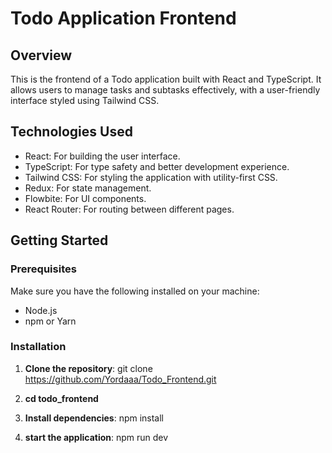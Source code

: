 # Todo Application Frontend

## Overview

This is the frontend of a Todo application built with React and TypeScript. It allows users to manage tasks and subtasks effectively, with a user-friendly interface styled using Tailwind CSS.

## Technologies Used

- React: For building the user interface.
- TypeScript: For type safety and better development experience.
- Tailwind CSS: For styling the application with utility-first CSS.
- Redux: For state management.
- Flowbite: For UI components.
- React Router: For routing between different pages.

## Getting Started

### Prerequisites

Make sure you have the following installed on your machine:

- Node.js
- npm or Yarn

### Installation
1. **Clone the repository**:
git clone https://github.com/Yordaaa/Todo_Frontend.git
2. **cd todo_frontend**

3. **Install dependencies**:
npm install

4. **start the application**:
npm run dev
